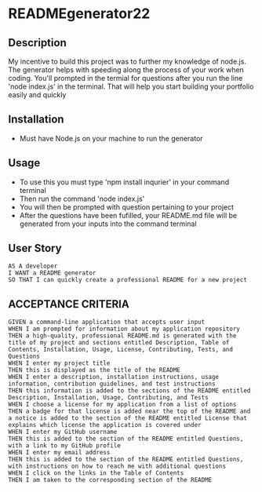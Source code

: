 # READMEgenerator22

## Description
My incentive to build this project was to further my knowledge of node.js. The generator helps with speeding along the process of your work when coding. 
You'll prompted in the termial for questions after you run the line 'node index.js' in the terminal. That will help you start building your portfolio easily and quickly


## Installation 
 - Must have Node.js on your machine to run the generator

## Usage 
  - To use this you must type 'npm install inqurier' in your command terminal 
  - Then run the command 'node index.js'
  - You will then be prompted with question pertaining to your project
  - After the questions have been fufilled, your README.md file will be generated from your inputs into the command terminal

## User Story
```
AS A developer
I WANT a README generator
SO THAT I can quickly create a professional README for a new project
```

## ACCEPTANCE CRITERIA
```
GIVEN a command-line application that accepts user input
WHEN I am prompted for information about my application repository
THEN a high-quality, professional README.md is generated with the title of my project and sections entitled Description, Table of Contents, Installation, Usage, License, Contributing, Tests, and Questions
WHEN I enter my project title
THEN this is displayed as the title of the README
WHEN I enter a description, installation instructions, usage information, contribution guidelines, and test instructions
THEN this information is added to the sections of the README entitled Description, Installation, Usage, Contributing, and Tests
WHEN I choose a license for my application from a list of options
THEN a badge for that license is added near the top of the README and a notice is added to the section of the README entitled License that explains which license the application is covered under
WHEN I enter my GitHub username
THEN this is added to the section of the README entitled Questions, with a link to my GitHub profile
WHEN I enter my email address
THEN this is added to the section of the README entitled Questions, with instructions on how to reach me with additional questions
WHEN I click on the links in the Table of Contents
THEN I am taken to the corresponding section of the README
```